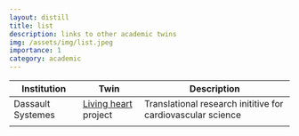 ```yaml
---
layout: distill
title: list
description: links to other academic twins
img: /assets/img/list.jpeg
importance: 1
category: academic
---
```


| Institution          | Twin | Description |
|------------------|------|-------------|
| Dassault Systemes | [Living heart](https://3dexperiencelab.3ds.com/en/projects/life/living-heart/) project | Translational research inititive for cardiovascular science        | 
|                  |      |             | 